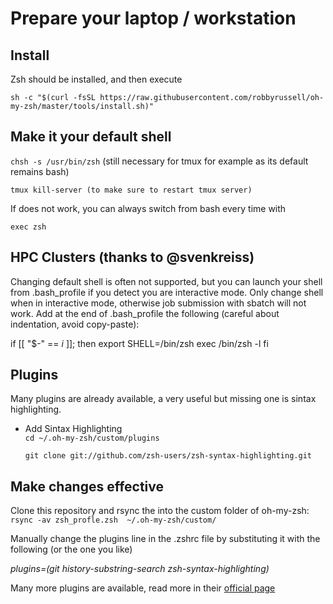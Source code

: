 # Prepare your laptop / workstation

## Install

Zsh should be installed, and then execute

`sh -c "$(curl -fsSL https://raw.githubusercontent.com/robbyrussell/oh-my-zsh/master/tools/install.sh)"`


## Make it your default shell 
`chsh -s /usr/bin/zsh`   (still necessary for tmux for example as its default remains bash)

`tmux kill-server (to make sure to restart tmux server)`

If does not work, you can always switch from bash every time with

`exec zsh`


## HPC Clusters (thanks to @svenkreiss)
Changing default shell is often not supported, but you can launch your shell from .bash_profile if you detect you are interactive mode. Only change shell when in interactive mode, otherwise job submission with sbatch will not work. Add at the end of .bash_profile the following (careful about indentation, avoid copy-paste): 

if [[ "$-" == *i* ]]; then
	  export SHELL=/bin/zsh
  	exec /bin/zsh -l
fi

## Plugins
Many plugins are already available, a very useful but missing one is sintax highlighting.

* Add Sintax Highlighting \
`cd ~/.oh-my-zsh/custom/plugins` 

  `git clone git://github.com/zsh-users/zsh-syntax-highlighting.git`


## Make changes effective
Clone this repository and rsync the into the custom folder of oh-my-zsh:
`rsync -av zsh_profle.zsh  ~/.oh-my-zsh/custom/`

Manually change the plugins line in the .zshrc file by substituting it with the following (or the one you like)

*plugins=(git history-substring-search  zsh-syntax-highlighting)*

Many more plugins are available, read more in their [official page](https://github.com/ohmyzsh/ohmyzsh/wiki/Plugins)
